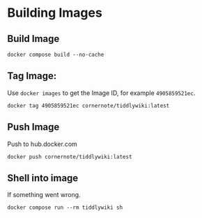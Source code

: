# Building Images

## Build Image

```shell
docker compose build --no-cache
```

## Tag Image:

Use `docker images` to get the Image ID, for example `4905859521ec`.


```shell
docker tag 4905859521ec cornernote/tiddlywiki:latest
```

## Push Image

Push to hub.docker.com

```shell
docker push cornernote/tiddlywiki:latest
```

## Shell into image

If something went wrong.

```shell
docker compose run --rm tiddlywiki sh
```
